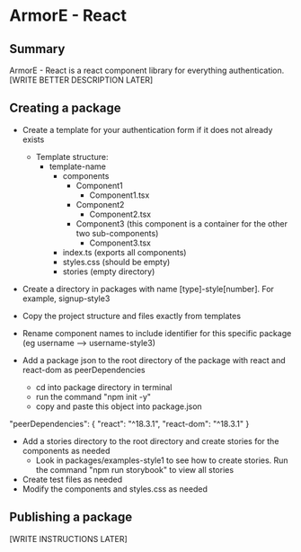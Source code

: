 # ArmorE - React

## Summary

ArmorE - React is a react component library for everything authentication. [WRITE BETTER DESCRIPTION LATER]

## Creating a package

- Create a template for your authentication form if it does not already exists
  - Template structure:
     - template-name
       - components
         - Component1
           - Component1.tsx
         - Component2
           - Component2.tsx
         - Component3 (this component is a container for the other two sub-components)
            - Component3.tsx
       - index.ts (exports all components) 
       - styles.css (should be empty)
       - stories (empty directory)
       
- Create a directory in packages with name [type]-style[number]. For example, signup-style3
- Copy the project structure and files exactly from templates
- Rename component names to include identifier for this specific package (eg username --> username-style3)
- Add a package json to the root directory of the package with react and react-dom as peerDependencies
  - cd into package directory in terminal
  - run the command "npm init -y"
  - copy and paste this object into package.json

"peerDependencies": {
    "react": "^18.3.1",
    "react-dom": "^18.3.1"
  }

- Add a stories directory to the root directory and create stories for the components as needed
  - Look in packages/examples-style1 to see how to create stories. Run the command "npm run storybook" to view all stories
- Create test files as needed
- Modify the components and styles.css as needed

## Publishing a package
[WRITE INSTRUCTIONS LATER]
